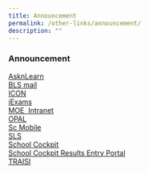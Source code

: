 ```yaml
---
title: Announcement
permalink: /other-links/announcement/
description: ""
---
```

### **Announcement**

[AsknLearn](http://lms.asknlearn.com/LMS/lmsSSO.aspx "AsknLearn")<br>
[BLS mail](https://www.google.com/a/boonlaysec.moe.edu.sg/ServiceLogin?service=mail&passive=true&rm=false&continue=http%3A%2F%2Fmail.google.com%2Fa%2Fboonlaysec.moe.edu.sg%2F&bsv=1k96igf4806cy&scc=1&ltmpl=default&ltmplcache=2 "Blss mail")<br>
[ICON](https://icon.moe.edu.sg/ "Blss mail")<br>
[iExams](https://iexams.moe.gov.sg/xe/login.do "Blss mail")  <br>
[MOE  Intranet](http://intranet.moe.gov.sg/Pages/Home.aspx)<br>
[OPAL](http://intranet.moe.gov.sg/Pages/Home.aspx)<br>
[Sc Mobile](https://scmobile.moe.edu.sg/login)<br>
[SLS](https://vle.learning.moe.edu.sg/login "Emergency 101")<br>
[School Cockpit](https://vle.learning.moe.edu.sg/login "Emergency 101")  <br>
[School Cockpit Results Entry Portal](https://schoolcockpit.moe.edu.sg/login "Emergency 101") <br>
[TRAISI](http://parents-in-education.moe.gov.sg/ "Parents in education")